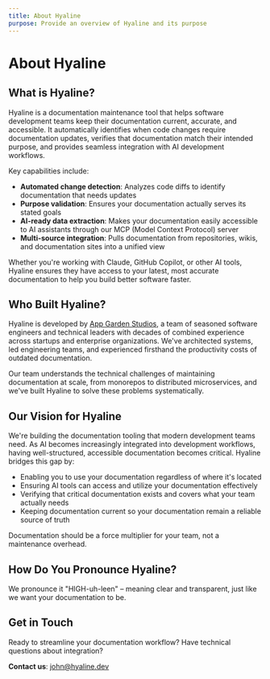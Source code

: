 ```yaml
---
title: About Hyaline
purpose: Provide an overview of Hyaline and its purpose
---
```


# About Hyaline

## What is Hyaline?

Hyaline is a documentation maintenance tool that helps software development teams keep their documentation current, accurate, and accessible. It automatically identifies when code changes require documentation updates, verifies that documentation match their intended purpose, and provides seamless integration with AI development workflows.

Key capabilities include:

- **Automated change detection**: Analyzes code diffs to identify documentation that needs updates
- **Purpose validation**: Ensures your documentation actually serves its stated goals
- **AI-ready data extraction**: Makes your documentation easily accessible to AI assistants through our MCP (Model Context Protocol) server
- **Multi-source integration**: Pulls documentation from repositories, wikis, and documentation sites into a unified view

Whether you're working with Claude, GitHub Copilot, or other AI tools, Hyaline ensures they have access to your latest, most accurate documentation to help you build better software faster.

## Who Built Hyaline?

Hyaline is developed by [App Garden Studios](https://www.appgardenstudios.com/), a team of seasoned software engineers and technical leaders with decades of combined experience across startups and enterprise organizations. We've architected systems, led engineering teams, and experienced firsthand the productivity costs of outdated documentation.

Our team understands the technical challenges of maintaining documentation at scale, from monorepos to distributed microservices, and we've built Hyaline to solve these problems systematically.

## Our Vision for Hyaline

We're building the documentation tooling that modern development teams need. As AI becomes increasingly integrated into development workflows, having well-structured, accessible documentation becomes critical. Hyaline bridges this gap by:

- Enabling you to use your documentation regardless of where it's located
- Ensuring AI tools can access and utilize your documentation effectively
- Verifying that critical documentation exists and covers what your team actually needs
- Keeping documentation current so your documentation remain a reliable source of truth

Documentation should be a force multiplier for your team, not a maintenance overhead.

## How Do You Pronounce Hyaline?

We pronounce it "HIGH-uh-leen" – meaning clear and transparent, just like we want your documentation to be.

## Get in Touch

Ready to streamline your documentation workflow? Have technical questions about integration?

**Contact us**: [john@hyaline.dev](mailto:john@hyaline.dev)